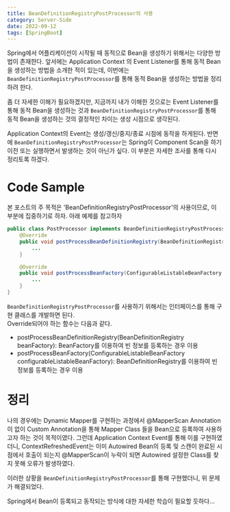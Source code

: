 ```yaml
---
title: BeanDefinitionRegistryPostProcessor의 사용
category: Server-Side
date: 2022-09-12
tags: [SpringBoot]
---
```


Spring에서 어플리케이션이 시작될 때 동적으로 Bean을 생성하기 위해서는 다양한 방법이 존재한다.
앞서에는 Application Context 의 Event Listener를 통해 동적 Bean을 생성하는 방법을 소개한 적이 있는데, 
이번에는  `BeanDefinitionRegistryPostProcessor`를 통해 동적 Bean을 생성하는 방법을 정리하려 한다.

좀 더 자세한 이해가 필요하겠지만, 지금까지 내가 이해한 것으로는 Event Listener를 통해 동적 Bean을 생성하는 것과 
`BeanDefinitionRegistryPostProcessor`를 통해 동적 Bean을 생성하는 것의 결정적인 차이는 생성 시점으로 생각된다.

Application Context의 Event는 생성/갱신/중지/종료 시점에 동작을 하게된다.
반면에 `BeanDefinitionRegistryPostProcessor`는 Spring이 Component Scan을 하기 이전 또는 
실행하면서 발생하는 것이 아닌가 싶다. 이 부분은 자세한 조사를 통해 다시 정리토록 하겠다.

# Code Sample

본 포스트의 주 목적은 'BeanDefinitionRegistryPostProcessor'의 사용이므로, 이 부분에 집중하기로 하자.
아래 예제를 참고하자

```java
public class PostProcessor implements BeanDefinitionRegistryPostProcessor {
	@Override
	public void postProcessBeanDefinitionRegistry(BeanDefinitionRegistry beanFactory) throws BeansException {
		...
	}

	@Override
	public void postProcessBeanFactory(ConfigurableListableBeanFactory configurableListableBeanFactory) throws BeansException {
        ...
	}
}
```
`BeanDefinitionRegistryPostProcessor`를 사용하기 위해서는 인터페이스를 통해 구현 클래스를 개발하면 된다.<br>
Override되어야 하는 함수는 다음과 같다.
* postProcessBeanDefinitionRegistry(BeanDefinitionRegistry beanFactory): BeanFactory를 이용하여 빈 정보를 등록하는 경우 이용
* postProcessBeanFactory(ConfigurableListableBeanFactory configurableListableBeanFactory): BeanDefinitionRegistry를 이용하여 빈 정보를 등록하는 경우 이용

# 정리

나의 경우에는 Dynamic Mapper를 구현하는 과정에서 @MapperScan Annotation이 없이 
Custom Annotation을 통해 Mapper Class 들을 Bean으로 등록하여 사용하고자 하는 것이 목적이였다.
그런데 Application Context Event를 통해 이를 구현하였더니, ContextRefreshedEvent는 
이미 Autowired Bean의 등록 및 스캔이 완료된 시점에서 호출이 되는지 @MapperScan이 누락이 되면 
Autowired 설정한 Class를 찾지 못해 오류가 발생하였다.

이러한 상황을 `BeanDefinitionRegistryPostProcessor`를 통해 구현했더니, 위 문제가 해결되었다.

Spring에서 Bean이 등록되고 동작되는 방식에 대한 자세한 학습이 필요할 듯하다...
